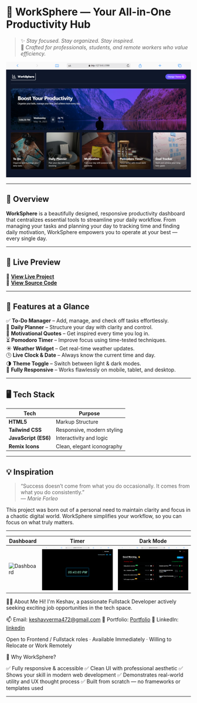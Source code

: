 # 🚀 WorkSphere — Your All-in-One Productivity Hub

> ✨ _Stay focused. Stay organized. Stay inspired._  
> 🎯 _Crafted for professionals, students, and remote workers who value efficiency._

![WorkSphere Hero](./assets//WorkSphere-SS.png)

---

## 🧩 Overview

**WorkSphere** is a beautifully designed, responsive productivity dashboard that centralizes essential tools to streamline your daily workflow. From managing your tasks and planning your day to tracking time and finding daily motivation, WorkSphere empowers you to operate at your best — every single day.

---

## 📸 Live Preview

🔗 **[View Live Project](https://your-live-demo-link.com)**  
📂 **[View Source Code](https://github.com/keshav7662/WorkSphere.git)**

---

## 🎯 Features at a Glance

✅ **To-Do Manager** – Add, manage, and check off tasks effortlessly.  
📅 **Daily Planner** – Structure your day with clarity and control.  
💬 **Motivational Quotes** – Get inspired every time you log in.  
⏳ **Pomodoro Timer** – Improve focus using time-tested techniques.  
☀️ **Weather Widget** – Get real-time weather updates.  
🕒 **Live Clock & Date** – Always know the current time and day.  
🌗 **Theme Toggle** – Switch between light & dark modes.  
📱 **Fully Responsive** – Works flawlessly on mobile, tablet, and desktop.

---

## 🖥️ Tech Stack

| Tech                 | Purpose                    |
| -------------------- | -------------------------- |
| **HTML5**            | Markup Structure           |
| **Tailwind CSS**     | Responsive, modern styling |
| **JavaScript (ES6)** | Interactivity and logic    |
| **Remix Icons**      | Clean, elegant iconography |

---

## 💡 Inspiration

> “Success doesn’t come from what you do occasionally. It comes from what you do consistently.”  
> — _Marie Forleo_

This project was born out of a personal need to maintain clarity and focus in a chaotic digital world. WorkSphere simplifies your workflow, so you can focus on what truly matters.

---

| Dashboard                         | Timer                 | Dark Mode                     |
| --------------------------------- | --------------------- | ----------------------------- |
| ![Dashboard](./assets/WorkSphere.png) | ![Timer](./assets/timer.png) | ![Dark](./assets/darkWorkSphere.png) |

👨‍💻 About Me
Hi! I'm Keshav, a passionate Fullstack Developer actively seeking exciting job opportunities in the tech space.

📫 Email: keshavverma472@gmail.com
🔗 Portfolio: [Portfolio](https://keshavkumar.vercel.app/)
💼 LinkedIn: [linkedin](https://www.linkedin.com/in/keshavkumar7662/)

Open to Frontend / Fullstack roles · Available Immediately · Willing to Relocate or Work Remotely

🌟 Why WorkSphere?

✅ Fully responsive & accessible
✅ Clean UI with professional aesthetic
✅ Shows your skill in modern web development
✅ Demonstrates real-world utility and UX thought process
✅ Built from scratch — no frameworks or templates used

---
